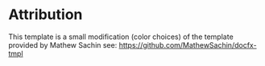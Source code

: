# Attribution

This template is a small modification (color choices) of the template provided by Mathew Sachin
see: https://github.com/MathewSachin/docfx-tmpl